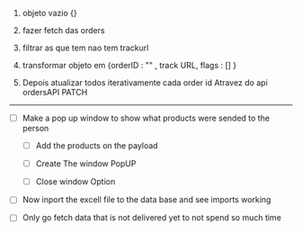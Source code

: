 
1.  objeto vazio  {}

2.  fazer fetch das orders
3.  filtrar as que tem nao tem trackurl
4.  transformar objeto em {orderID : "" , track URL, flags : [] }
5. Depois atualizar todos iterativamente cada order id Atravez do api ordersAPI PATCH
---
  - [ ] Make a pop up window to show what products were sended to the person 
    - [ ] Add the products on the payload 
    - [ ] Create The window PopUP 
    - [ ] Close window Option   


* [ ] Now inport the excell file to the data base and see imports working 
* [ ] Only go fetch data that is not delivered yet to not spend so much time
  


